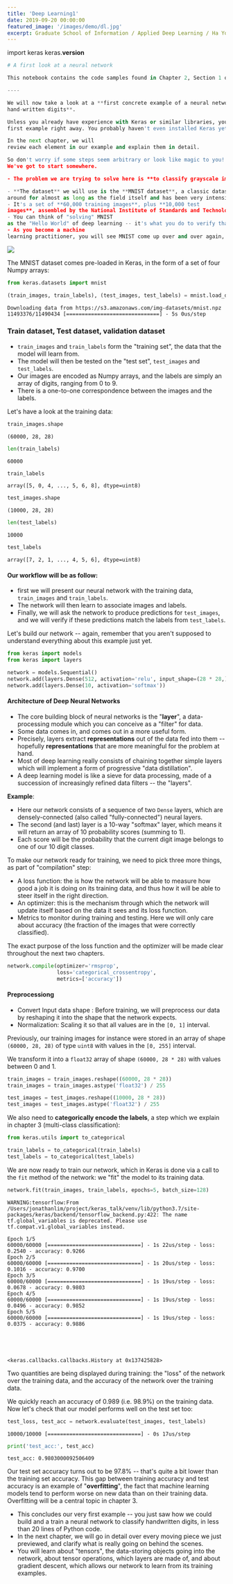 ```yaml
---
title: 'Deep Learning1'
date: 2019-09-20 00:00:00
featured_image: '/images/demo/dl.jpg'
excerpt: Graduate School of Information / Applied Deep Learning / Ha Young Kim Professor All rights reserved
---
```




import keras
keras.__version__


```python
# A first look at a neural network

This notebook contains the code samples found in Chapter 2, Section 1 of [Deep Learning with Python](https://www.manning.com/books/deep-learning-with-python?a_aid=keras&a_bid=76564dff). Note that the original text features far more content, in particular further explanations and figures: in this notebook, you will only find source code and related comments.

----

We will now take a look at a **first concrete example of a neural network**, which makes use of the Python library Keras to learn **to classify 
hand-written digits**. 

Unless you already have experience with Keras or similar libraries, you will not understand everything about this 
first example right away. You probably haven't even installed Keras yet. Don't worry, that is perfectly fine. 

In the next chapter, we will 
review each element in our example and explain them in detail. 

So don't worry if some steps seem arbitrary or look like magic to you! 
We've got to start somewhere.

- The problem we are trying to solve here is **to classify grayscale images of handwritten digits (28 pixels by 28 pixels), into their 10 categories (0 to 9)**. 

- **The dataset** we will use is the **MNIST dataset**, a classic dataset in the machine learning community, which has been 
around for almost as long as the field itself and has been very intensively studied. 
- It's a set of **60,000 training images**, plus **10,000 test 
images**, assembled by the National Institute of Standards and Technology (the NIST in MNIST) in the 1980s. 
- You can think of "solving" MNIST 
as the "Hello World" of deep learning -- it's what you do to verify that your algorithms are working as expected. 
- As you become a machine 
learning practitioner, you will see MNIST come up over and over again, in scientific papers, blog posts, and so on.
```

<img src = "images/mnist.png">

The MNIST dataset comes pre-loaded in Keras, in the form of a set of four Numpy arrays:


```python
from keras.datasets import mnist

(train_images, train_labels), (test_images, test_labels) = mnist.load_data()
```

    Downloading data from https://s3.amazonaws.com/img-datasets/mnist.npz
    11493376/11490434 [==============================] - 5s 0us/step


### Train dataset, Test dataset, validation dataset
- `train_images` and `train_labels` form the "training set", the data that the model will learn from. 
- The model will then be tested on the 
"test set", `test_images` and `test_labels`. 
- Our images are encoded as Numpy arrays, and the labels are simply an array of digits, ranging 
from 0 to 9. 
- There is a one-to-one correspondence between the images and the labels.

Let's have a look at the training data:


```python
train_images.shape
```




    (60000, 28, 28)




```python
len(train_labels)
```




    60000




```python
train_labels
```




    array([5, 0, 4, ..., 5, 6, 8], dtype=uint8)




```python
test_images.shape
```




    (10000, 28, 28)




```python
len(test_labels)
```




    10000




```python
test_labels
```




    array([7, 2, 1, ..., 4, 5, 6], dtype=uint8)



#### Our workflow will be as follow: 
- first we will present our neural network with the training data, `train_images` and `train_labels`. 
- The 
network will then learn to associate images and labels. 
- Finally, we will ask the network to produce predictions for `test_images`, and we 
will verify if these predictions match the labels from `test_labels`.

Let's build our network -- again, remember that you aren't supposed to understand everything about this example just yet.


```python
from keras import models
from keras import layers

network = models.Sequential()
network.add(layers.Dense(512, activation='relu', input_shape=(28 * 28,)))
network.add(layers.Dense(10, activation='softmax'))
```

#### Architecture of Deep Neural Networks
- The core building block of neural networks is the "**layer**", a data-processing module which you can conceive as a "filter" for data. 
- Some 
data comes in, and comes out in a more useful form. 
- Precisely, layers extract **representations** out of the data fed into them -- hopefully 
**representations** that are more meaningful for the problem at hand. 
- Most of deep learning really consists of chaining together simple layers 
which will implement a form of progressive "data distillation". 
- A deep learning model is like a sieve for data processing, made of a 
succession of increasingly refined data filters -- the "layers".

**Example**: 
- Here our network consists of a sequence of two `Dense` layers, which are densely-connected (also called "fully-connected") neural layers. 
- The second (and last) layer is a 10-way "softmax" layer, which means it will return an array of 10 probability scores (summing to 1). 
- Each score will be the probability that the current digit image belongs to one of our 10 digit classes.

To make our network ready for training, we need to pick three more things, as part of "compilation" step:

* A loss function: the is how the network will be able to measure how good a job it is doing on its training data, and thus how it will be 
able to steer itself in the right direction.
* An optimizer: this is the mechanism through which the network will update itself based on the data it sees and its loss function.
* Metrics to monitor during training and testing. Here we will only care about accuracy (the fraction of the images that were correctly 
classified).

The exact purpose of the loss function and the optimizer will be made clear throughout the next two chapters.


```python
network.compile(optimizer='rmsprop',
                loss='categorical_crossentropy',
                metrics=['accuracy'])
```

#### Preprocessiong
- Convert Input data shape : Before training, we will preprocess our data by reshaping it into the shape that the network expects.
- Normalization: Scaling it so that all values are in the `[0, 1]` interval. 

Previously, our training images for instance were stored in an array of shape `(60000, 28, 28)` of type `uint8` with 
values in the `[0, 255]` interval. 

We transform it into a `float32` array of shape `(60000, 28 * 28)` with values between 0 and 1.


```python
train_images = train_images.reshape((60000, 28 * 28))
train_images = train_images.astype('float32') / 255

test_images = test_images.reshape((10000, 28 * 28))
test_images = test_images.astype('float32') / 255
```

We also need to **categorically encode the labels**, a step which we explain in chapter 3 (multi-class classification):


```python
from keras.utils import to_categorical

train_labels = to_categorical(train_labels)
test_labels = to_categorical(test_labels)
```

We are now ready to train our network, which in Keras is done via a call to the `fit` method of the network: 
we "fit" the model to its training data.


```python
network.fit(train_images, train_labels, epochs=5, batch_size=128)
```

    WARNING:tensorflow:From /Users/jonathanlim/project/keras_talk/venv/lib/python3.7/site-packages/keras/backend/tensorflow_backend.py:422: The name tf.global_variables is deprecated. Please use tf.compat.v1.global_variables instead.
    
    Epoch 1/5
    60000/60000 [==============================] - 1s 22us/step - loss: 0.2540 - accuracy: 0.9266
    Epoch 2/5
    60000/60000 [==============================] - 1s 20us/step - loss: 0.1016 - accuracy: 0.9700
    Epoch 3/5
    60000/60000 [==============================] - 1s 19us/step - loss: 0.0678 - accuracy: 0.9803
    Epoch 4/5
    60000/60000 [==============================] - 1s 19us/step - loss: 0.0496 - accuracy: 0.9852
    Epoch 5/5
    60000/60000 [==============================] - 1s 19us/step - loss: 0.0375 - accuracy: 0.9886





    <keras.callbacks.callbacks.History at 0x137425828>



Two quantities are being displayed during training: the "loss" of the network over the training data, and the accuracy of the network over 
the training data.

We quickly reach an accuracy of 0.989 (i.e. 98.9%) on the training data. Now let's check that our model performs well on the test set too:


```python
test_loss, test_acc = network.evaluate(test_images, test_labels)
```

    10000/10000 [==============================] - 0s 17us/step



```python
print('test_acc:', test_acc)
```

    test_acc: 0.9803000092506409



Our test set accuracy turns out to be 97.8% -- that's quite a bit lower than the training set accuracy. 
This gap between training accuracy and test accuracy is an example of "**overfitting**", 
the fact that machine learning models tend to perform worse on new data than on their training data. 
Overfitting will be a central topic in chapter 3.

- This concludes our very first example -- you just saw how we could build and a train a neural network to classify handwritten digits, in 
less than 20 lines of Python code. 
- In the next chapter, we will go in detail over every moving piece we just previewed, and clarify what is really 
going on behind the scenes. 
- You will learn about "tensors", the data-storing objects going into the network, about tensor operations, which 
layers are made of, and about gradient descent, which allows our network to learn from its training examples.
